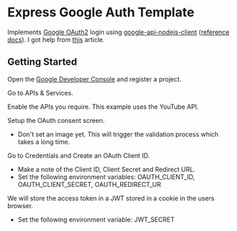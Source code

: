 # Express Google Auth Template

Implements [Google OAuth2](https://developers.google.com/identity/protocols/oauth2/openid-connect) login using [google-api-nodejs-client](https://github.com/googleapis/google-api-nodejs-client) ([reference docs](https://googleapis.dev/nodejs/googleapis/latest/)). I got help from [this](https://dev.to/aidanlovelace/how-to-setup-google-oauth2-login-with-express-2d30) article.

## Getting Started

Open the [Google Developer Console](https://console.cloud.google.com/) and register a project.

Go to APIs & Services.

Enable the APIs you require. This example uses the YouTube API.

Setup the OAuth consent screen.
* Don't set an image yet. This will trigger the validation process which takes a long time.

Go to Credentials and Create an OAuth Client ID.
* Make a note of the Client ID, Client Secret and Redirect URL.
* Set the following environment variables: OAUTH_CLIENT_ID, OAUTH_CLIENT_SECRET, OAUTH_REDIRECT_UR

We will store the access token in a JWT stored in a cookie in the users browser.
* Set the following environment variable: JWT_SECRET

